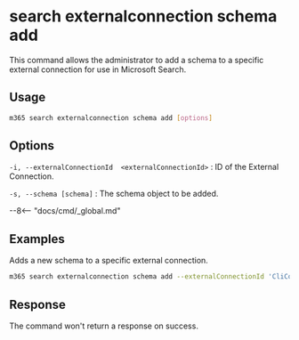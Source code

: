 # search externalconnection schema add

This command allows the administrator to add a schema to a specific external connection for use in Microsoft Search.

## Usage

```sh
m365 search externalconnection schema add [options]
```

## Options

`-i, --externalConnectionId  <externalConnectionId>`
: ID of the External Connection.

`-s, --schema [schema]`
: The schema object to be added.

--8<-- "docs/cmd/_global.md"

## Examples

Adds a new schema to a specific external connection.

```sh
m365 search externalconnection schema add --externalConnectionId 'CliConnectionId' --schema '{"baseType":"microsoft.graph.externalItem","properties":[{"name":"ticketTitle","type":"String","isSearchable":"true","isRetrievable":"true","labels":["title"]},{"name":"priority","type":"String","isQueryable":"true","isRetrievable":"true","isSearchable":"false"},{"name":"assignee","type":"String","isRetrievable":"true"}]}'
```

## Response

The command won't return a response on success.

